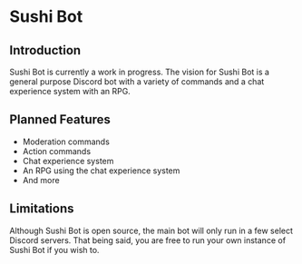 # Sushi Bot

## Introduction
Sushi Bot is currently a work in progress.
The vision for Sushi Bot is a general purpose Discord bot
with a variety of commands and a chat experience system with an RPG.

## Planned Features
- Moderation commands
- Action commands
- Chat experience system
- An RPG using the chat experience system
- And more

## Limitations
Although Sushi Bot is open source, the main bot will only run in a few select Discord servers.
That being said, you are free to run your own instance of Sushi Bot if you wish to.